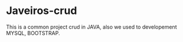 # Javeiros-crud
This is a common project crud in JAVA, also we used to developement MYSQL, BOOTSTRAP.
